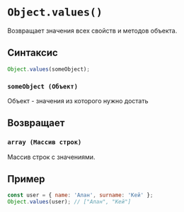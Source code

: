 # `Object.values()`

Возвращает значения всех свойств и методов объекта.

## Синтаксис

```js
Object.values(someObject);
```

### `someObject (Объект)`

Объект - значения из которого нужно достать

## Возвращает

### `array (Массив строк)`

Массив строк с значениями.

## Пример

```js
const user = { name: 'Алан', surname: 'Кей' };
Object.values(user); // ["Алан", "Кей"]
```
